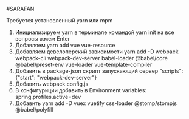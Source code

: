 #SARAFAN

Требуется установленный yarn или mpm

1. Инициализируем yarn в терминале командой yarn init 
на все вопросы жмем Enter
2. Добавляем yarn add vue vue-resource
3. Добавляем девелоперский зависимости 
yarn add -D webpack webpack-cli webpack-dev-server babel-loader @babel/core @babel/preset-env vue-loader vue-template-compiler
4. Добавить в package-json скрипт запускающий сервер "scripts": {"start": "webpack-dev-server"}
5. Добавить webpack.config.js
7. В конфигуриции добавить в Environment variables: spring.profiles.active=dev
6. Добавить yarn add -D vuex vuetify css-loader @stomp/stompjs @babel/polyfill

